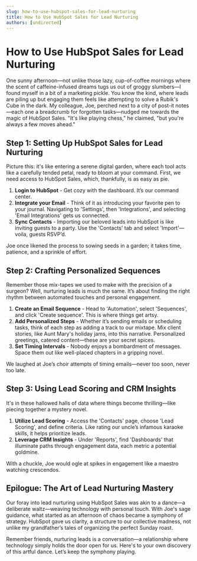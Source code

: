 ```yaml
---
slug: how-to-use-hubspot-sales-for-lead-nurturing
title: How to Use HubSpot Sales for Lead Nurturing
authors: [undirected]
---
```



# How to Use HubSpot Sales for Lead Nurturing

One sunny afternoon—not unlike those lazy, cup-of-coffee mornings where the scent of caffeine-infused dreams tugs us out of groggy slumbers—I found myself in a bit of a marketing pickle. You know the kind, where leads are piling up but engaging them feels like attempting to solve a Rubik's Cube in the dark. My colleague, Joe, perched next to a city of post-it notes—each one a breadcrumb for forgotten tasks—nudged me towards the magic of HubSpot Sales. "It's like playing chess," he claimed, "but you're always a few moves ahead."

## Step 1: Setting Up HubSpot Sales for Lead Nurturing

Picture this: it's like entering a serene digital garden, where each tool acts like a carefully tended petal, ready to bloom at your command. First, we need access to HubSpot Sales, which, thankfully, is as easy as pie. 

1. **Login to HubSpot** - Get cozy with the dashboard. It’s our command center.
2. **Integrate your Email** - Think of it as introducing your favorite pen to your journal. Navigating to 'Settings', then 'Integrations', and selecting 'Email Integrations' gets us connected. 
3. **Sync Contacts** - Importing our beloved leads into HubSpot is like inviting guests to a party. Use the 'Contacts' tab and select 'Import'—voila, guests RSVP’d.

Joe once likened the process to sowing seeds in a garden; it takes time, patience, and a sprinkle of effort.

## Step 2: Crafting Personalized Sequences

Remember those mix-tapes we used to make with the precision of a surgeon? Well, nurturing leads is much the same. It’s about finding the right rhythm between automated touches and personal engagement.

1. **Create an Email Sequence** - Head to 'Automation', select 'Sequences', and click 'Create sequence'. This is where things get artsy.
2. **Add Personalized Steps** - Whether it’s sending emails or scheduling tasks, think of each step as adding a track to our mixtape. Mix client stories, like Aunt Mary's holiday jams, into this narrative. Personalized greetings, catered content—these are your secret spices.
3. **Set Timing Intervals** - Nobody enjoys a bombardment of messages. Space them out like well-placed chapters in a gripping novel.

We laughed at Joe’s choir attempts of timing emails—never too soon, never too late.

## Step 3: Using Lead Scoring and CRM Insights

It's in these hallowed halls of data where things become thrilling—like piecing together a mystery novel.

1. **Utilize Lead Scoring** - Access the 'Contacts' page, choose 'Lead Scoring', and define criteria. Like rating our uncle’s infamous karaoke skills, it helps prioritize leads.
2. **Leverage CRM Insights** - Under 'Reports', find 'Dashboards' that illuminate paths through engagement data, each metric a potential goldmine.

With a chuckle, Joe would ogle at spikes in engagement like a maestro watching crescendos.

## Epilogue: The Art of Lead Nurturing Mastery

Our foray into lead nurturing using HubSpot Sales was akin to a dance—a deliberate waltz—weaving technology with personal touch. With Joe's sage guidance, what started as an afternoon of chaos became a symphony of strategy. HubSpot gave us clarity, a structure to our collective madness, not unlike my grandfather’s tales of organizing the perfect Sunday roast.

Remember friends, nurturing leads is a conversation—a relationship where technology simply holds the door open for us. Here's to your own discovery of this artful dance. Let’s keep the symphony playing.

